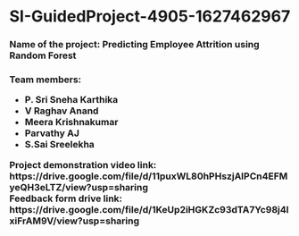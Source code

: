# SI-GuidedProject-4905-1627462967
<h3>Name of the project: Predicting Employee Attrition using Random Forest</h3>
<h3> Team members:
  <ul>
    <li>P. Sri Sneha Karthika</li>
    <li>V Raghav Anand</li>
    <li>Meera Krishnakumar</li>
    <li>Parvathy AJ </li>
    <li>S.Sai Sreelekha</li>
   
  </ul>
Project demonstration video link: https://drive.google.com/file/d/11puxWL80hPHszjAlPCn4EFMyeQH3eLTZ/view?usp=sharing<br>
Feedback form drive link: https://drive.google.com/file/d/1KeUp2iHGKZc93dTA7Yc98j4lxiFrAM9V/view?usp=sharing<br>


